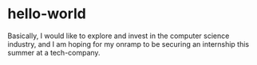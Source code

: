 # hello-world
Basically, I would like to explore and invest in the computer science industry, and I am hoping for my onramp to be securing an internship this summer at a tech-company.
